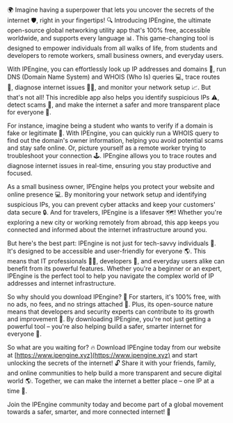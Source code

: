 🌍 Imagine having a superpower that lets you uncover the secrets of the internet 🛡️, right in your fingertips! 🔍 Introducing IPEngine, the ultimate open-source global networking utility app that's 100% free, accessible worldwide, and supports every language 📊. This game-changing tool is designed to empower individuals from all walks of life, from students and developers to remote workers, small business owners, and everyday users.

With IPEngine, you can effortlessly look up IP addresses and domains 🔎, run DNS (Domain Name System) and WHOIS (Who Is) queries 💻, trace routes 📍, diagnose internet issues 👨‍⚕️, and monitor your network setup 📈. But that's not all! This incredible app also helps you identify suspicious IPs ⚠️, detect scams 🤑, and make the internet a safer and more transparent place for everyone 🌟.

For instance, imagine being a student who wants to verify if a domain is fake or legitimate 🔮. With IPEngine, you can quickly run a WHOIS query to find out the domain's owner information, helping you avoid potential scams and stay safe online. Or, picture yourself as a remote worker trying to troubleshoot your connection 🕹️. IPEngine allows you to trace routes and diagnose internet issues in real-time, ensuring you stay productive and focused.

As a small business owner, IPEngine helps you protect your website and online presence 💻. By monitoring your network setup and identifying suspicious IPs, you can prevent cyber attacks and keep your customers' data secure 🔒. And for travelers, IPEngine is a lifesaver 🗺️! Whether you're exploring a new city or working remotely from abroad, this app keeps you connected and informed about the internet infrastructure around you.

But here's the best part: IPEngine is not just for tech-savvy individuals 🔧. It's designed to be accessible and user-friendly for everyone 🌎. This means that IT professionals 👨‍💻, developers 🤖, and everyday users alike can benefit from its powerful features. Whether you're a beginner or an expert, IPEngine is the perfect tool to help you navigate the complex world of IP addresses and internet infrastructure.

So why should you download IPEngine? 🔗 For starters, it's 100% free, with no ads, no fees, and no strings attached 🌈. Plus, its open-source nature means that developers and security experts can contribute to its growth and improvement 💪. By downloading IPEngine, you're not just getting a powerful tool – you're also helping build a safer, smarter internet for everyone 🌟.

So what are you waiting for? 🔥 Download IPEngine today from our website at [https://www.ipengine.xyz](https://www.ipengine.xyz) and start unlocking the secrets of the internet! 🔓 Share it with your friends, family, and online communities to help build a more transparent and secure digital world 🌎. Together, we can make the internet a better place – one IP at a time 💪.

Join the IPEngine community today and become part of a global movement towards a safer, smarter, and more connected internet! 🌟